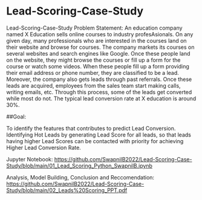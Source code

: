 # Lead-Scoring-Case-Study
Lead-Scoring-Case-Study
Problem Statement:
An education company named X Education sells online courses to industry profesAsionals. On any given day, many professionals who are interested in the courses land on their website and browse for courses. The company markets its courses on several websites and search engines like Google. Once these people land on the website, they might browse the courses or fill up a form for the course or watch some videos. When these people fill up a form providing their email address or phone number, they are classified to be a lead. Moreover, the company also gets leads through past referrals. Once these leads are acquired, employees from the sales team start making calls, writing emails, etc. Through this process, some of the leads get converted while most do not. The typical lead conversion rate at X education is around 30%.

##Goal:

To identify the features that contributes to predict Lead Conversion.
Identifying Hot Leads by generating Lead Score for all leads, so that leads having higher Lead Scores can be contacted with priority for achieving Higher Lead Conversion Rate.

Jupyter Notebook:
https://github.com/SwapnilB2022/Lead-Scoring-Case-Study/blob/main/01_Lead_Scoring_Python_SwapnilB.ipynb

Analysis, Model Building, Conclusion and Reccomendation:
https://github.com/SwapnilB2022/Lead-Scoring-Case-Study/blob/main/02_Leads%20Scoring_PPT.pdf
